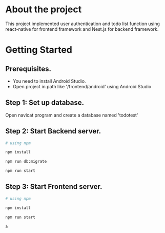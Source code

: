 # About the project

This project implemented user authentication and todo list function using react-native for frontend framework and
Nest.js for backend framework.

# Getting Started

## Prerequisites.

- You need to install Android Studio.
- Open project in path like '/frontend/android' using Android Studio

## Step 1: Set up database.

Open navicat program and create a database named 'todotest'

## Step 2: Start Backend server.

```bash
# using npm

npm install

npm run db:migrate

npm run start
```

## Step 3: Start Frontend server.

```bash
# using npm

npm install

npm run start

a
```
